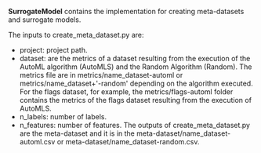 **SurrogateModel** contains the implementation for creating meta-datasets and surrogate models. 

The inputs to create_meta_dataset.py are:
* project: project path.
* dataset: are the metrics of a dataset resulting from the execution of the AutoML algorithm (AutoMLS) and the Random Algorithm (Random). The metrics file are in metrics/name_dataset-automl or metrics/name_dataset+'-random' depending on the algorithm executed. For the flags dataset, for example, the metrics/flags-automl folder contains the metrics of the flags dataset resulting from the execution of AutoMLS.
* n_labels: number of labels.
* n_features: number of features.
The outputs of create_meta_dataset.py are the meta-dataset and it is in the meta-dataset/name_dataset-automl.csv or meta-dataset/name_dataset-random.csv.
